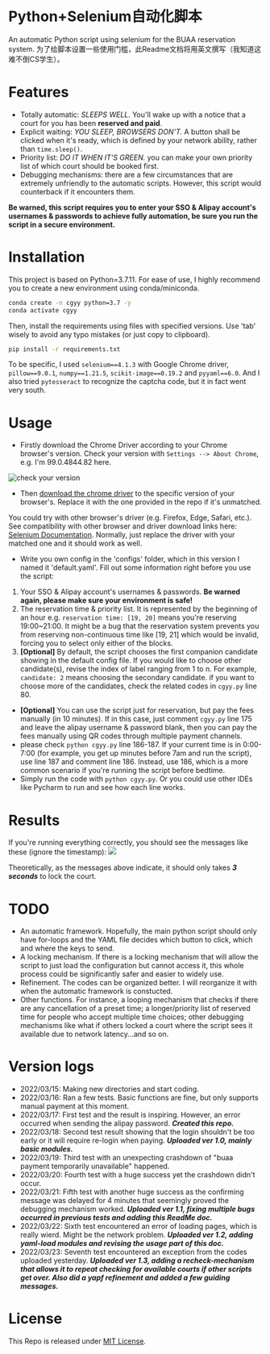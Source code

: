 # Python+Selenium自动化脚本

An automatic Python script using selenium for the BUAA reservation system.
为了给脚本设置一些使用门槛，此Readme文档将用英文撰写（我知道这难不倒CS学生）。

# Features

- Totally automatic: *SLEEPS WELL.* You'll wake up with a notice that a court for you has been **reserved and paid**.
- Explicit waiting: *YOU SLEEP, BROWSERS DON'T.* A button shall be clicked when it's ready, which is defined by your network ability, rather than `time.sleep()`.
- Priority list: *DO IT WHEN IT'S GREEN.* you can make your own priority list of which court should be booked first. 
- Debugging mechanisms: there are a few circumstances that are extremely unfriendly to the automatic scripts. However, this script would counterback if it encounters them.

**Be warned, this script requires you to enter your SSO & Alipay account's usernames & passwords to achieve fully automation, be sure you run the script in a secure environment.**


# Installation
This project is based on Python=3.7.11. For ease of use, I highly recommend you to create a new environment using conda/miniconda.
```bash
conda create -n cgyy python=3.7 -y
conda activate cgyy
```

Then, install the requirements using files with specified versions. Use 'tab' wisely to avoid any typo mistakes (or just copy to clipboard).

```bash
pip install -r requirements.txt
```

To be specific, I used `selenium==4.1.3` with Google Chrome driver, `pillow==9.0.1`, `numpy==1.21.5`, `scikit-image==0.19.2` and `pyyaml==6.0`. And I also tried `pytesseract` to recognize the captcha code, but it in fact went very south.

# Usage

- Firstly download the Chrome Driver according to your Chrome browser's version. Check your version with `Settings --> About Chrome`, e.g. I'm 
99.0.4844.82 here.

![check your version](img/chrome.png)

- Then [download the chrome driver](https://chromedriver.storage.googleapis.com/index.html) to the specific version of your browser's. Replace it with the one provided in the repo if it's unmatched.

You could try with other browser's driver (e.g. Firefox, Edge, Safari, etc.). See compatibility with other browser and driver download links here: [Selenium Documentation](https://www.selenium.dev/documentation/webdriver/getting_started/install_drivers/#quick-reference). Normally, just replace the driver with your matched one and it should work as well.

- Write you own config in the 'configs' folder, which in this version I named it 'default.yaml'. Fill out some information right before you use the script:
1. Your SSO & Alipay account's usernames & passwords. **Be warned again, please make sure your environment is safe!**
2. The reservation time & priority list. It is represented by the beginning of an hour e.g. `reservation time: [19, 20]` means you're reserving 19:00~21:00. It might be a bug that the reservation system prevents you from reserving non-continuous time like [19, 21] which would be invalid, forcing you to select only either of the blocks.
3. **[Optional]** By default, the script chooses the first companion candidate showing in the default config file. If you would like to choose other candidate(s), revise the index of label ranging from 1 to n. For example, `candidate: 2` means choosing the secondary candidate. if you want to choose more of the candidates, check the related codes in `cgyy.py` line 80.
- **[Optional]** You can use the script just for reservation, but pay the fees manually (in 10 minutes). If in this case, just comment `cgyy.py` line 175 and leave the alipay username & password blank, then you can pay the fees manually using QR codes through multiple payment channels.
- please check `python cgyy.py` line 186-187. If your current time is in 0:00-7:00 (for example, you get up minutes before 7am and run the script), use line 187 and comment line 186. Instead, use 186, which is a more common scenario if you're running the script before bedtime.
- Simply run the code with `python cgyy.py`. Or you could use other IDEs like Pycharm to run and see how each line works.

# Results

If you're running everything correctly, you should see the messages like these (ignore the timestamp):
![](img/messages.png)

Theoretically, as the messages above indicate, it should only takes ***3 seconds*** to lock the court.

# TODO

- An automatic framework. Hopefully, the main python script should only have for-loops and the YAML file decides which button to click, which and where the keys to send.
- A locking mechanism. If there is a locking mechanism that will allow the script to just load the configuration but cannot access it, this whole process could be significantly safer and easier to widely use.
- Refinement. The codes can be organized better. I will reorganize it with when the automatic framework is constucted.
- Other functions. For instance, a looping mechanism that checks if there are any cancellation of a preset time; a longer/priority list of reserved time for people who accept multiple time choices; other debugging mechanisms like what if others locked a court where the script sees it available due to network latency...and so on.

# Version logs

- 2022/03/15: Making new directories and start coding.
- 2022/03/16: Ran a few tests. Basic functions are fine, but only supports manual payment at this moment.
- 2022/03/17: First test and the result is inspiring. However, an error occurred when sending the alipay password. ***Created this repo.***
- 2022/03/18: Second test result showing that the login shouldn't be too early or it will require re-login when paying. ***Uploaded ver 1.0, mainly basic modules.***
- 2022/03/19: Third test with an unexpecting crashdown of "buaa payment temporarily unavailable" happened.
- 2022/03/20: Fourth test with a huge success yet the crashdown didn't occur.
- 2022/03/21: Fifth test with another huge success as the confirming message was delayed for 4 minutes that seemingly proved the debugging mechanism worked. ***Uploaded ver 1.1, fixing multiple bugs occurred in previous tests and adding this ReadMe doc.***
- 2022/03/22: Sixth test encountered an error of loading pages, which is really wierd. Might be the network problem. ***Uploaded ver 1.2, adding yaml-load modules and revising the usage part of this doc.***
- 2022/03/23: Seventh test encountered an exception from the codes uploaded yesterday. ***Uploaded ver 1.3, adding a recheck-mechanism that allows it to repeat checking for available courts if other scripts get over. Also did a yapf refinement and added a few guiding messages.***

# License

This Repo is released under [MIT License](https://rem.mit-license.org/).
